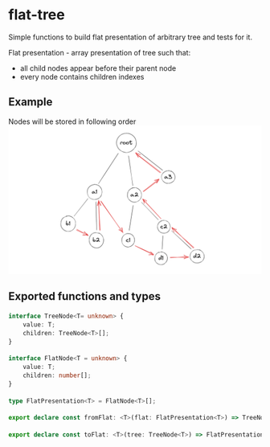 # flat-tree
Simple functions to build flat presentation of arbitrary tree and tests for it.

Flat presentation - array presentation of tree such that:
* all child nodes appear before their parent node
* every node contains children indexes

## Example
Nodes will be stored in following order
![nodes order](img/order.png)

## Exported functions and types
```typescript
interface TreeNode<T= unknown> {
    value: T;
    children: TreeNode<T>[];
}

interface FlatNode<T = unknown> {
    value: T;
    children: number[];
}

type FlatPresentation<T> = FlatNode<T>[];

export declare const fromFlat: <T>(flat: FlatPresentation<T>) => TreeNode<T>;

export declare const toFlat: <T>(tree: TreeNode<T>) => FlatPresentation<T>;
```
